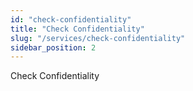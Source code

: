 ```yaml
---
id: "check-confidentiality"
title: "Check Confidentiality"
slug: "/services/check-confidentiality"
sidebar_position: 2
---
```


Check Confidentiality